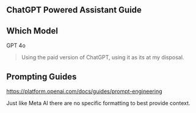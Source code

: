 ## ChatGPT Powered Assistant Guide

## Which Model 
GPT 4o
> Using the paid version of ChatGPT, using it as its at my disposal. 

## Prompting Guides
https://platform.openai.com/docs/guides/prompt-engineering

Just like Meta AI there are no specific formatting to best provide context. 